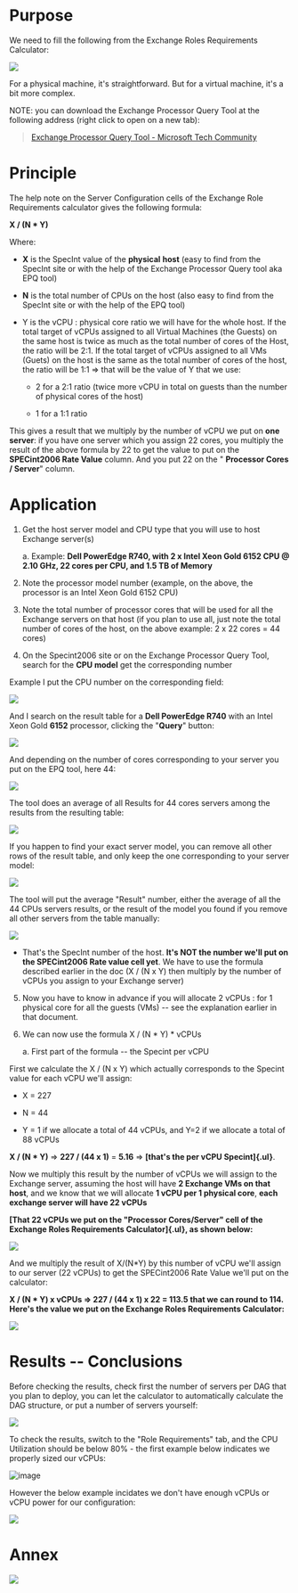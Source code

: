# Purpose

We need to fill the following from the Exchange Roles Requirements
Calculator:

![](media/image1.png)

For a physical machine, it's straightforward. But for a virtual machine,
it's a bit more complex.

NOTE: you can download the Exchange Processor Query Tool at the
following address (right click to open on a new tab):
> [Exchange Processor Query Tool - Microsoft Tech
Community](https://techcommunity.microsoft.com/t5/exchange-team-blog/exchange-processor-query-tool/ba-p/589402)

# Principle

The help note on the Server Configuration cells of the Exchange Role Requirements calculator gives the following
formula:

**X / (N \* Y)**

Where:

-   **X** is the SpecInt value of the **physical** **host** (easy to
    find from the SpecInt site or with the help of the Exchange
    Processor Query tool aka EPQ tool)

-   **N** is the total number of CPUs on the host (also easy to find
    from the SpecInt site or with the help of the EPQ tool)

-   Y is the vCPU : physical core ratio we will have for the whole host.
    If the total target of vCPUs assigned to all Virtual Machines (the
    Guests) on the same host is twice as much as the total number of
    cores of the Host, the ratio will be 2:1. If the total target of
    vCPUs assigned to all VMs (Guets) on the host is the same as the
    total number of cores of the host, the ratio will be 1:1 =\> that
    will be the value of Y that we use:

    -   2 for a 2:1 ratio (twice more vCPU in total on guests than the
        number of physical cores of the host)

    -   1 for a 1:1 ratio

This gives a result that we multiply by the number of vCPU we put on
**one server**: if you have one server which you assign 22 cores, you
multiply the result of the above formula by 22 to get the value to put
on the **SPECint2006 Rate Value** column. And you put 22 on the "
**Processor Cores / Server**" column.

# Application

1.  Get the host server model and CPU type that you will use to host
    Exchange server(s)

    a.  Example: **Dell PowerEdge R740, with 2 x Intel Xeon Gold 6152
        CPU @ 2.10 GHz, 22 cores per CPU, and 1.5 TB of Memory**

2.  Note the processor model number (example, on the above, the
    processor is an Intel Xeon Gold 6152 CPU)

3.  Note the total number of processor cores that will be used for all
    the Exchange servers on that host (if you plan to use all, just note
    the total number of cores of the host, on the above example: 2 x 22
    cores = 44 cores)

4.  On the Specint2006 site or on the Exchange Processor Query Tool,
    search for the **CPU model** get the corresponding number

Example I put the CPU number on the corresponding field:

![](media/image2.png)

And I search on the result table for a **Dell PowerEdge R740** with an
Intel Xeon Gold **6152** processor, clicking the "**Query**" button:

![](media/image3.png)

And depending on the number of cores corresponding to your server you
put on the EPQ tool, here 44:

![](media/image4.png)

The tool does an average of all Results for 44 cores servers among the
results from the resulting table:

![](media/image5.png)

If you happen to find your exact server model, you can remove all other
rows of the result table, and only keep the one corresponding to your
server model:

![](media/image6.png)

The tool will put the average "Result" number, either the average of all
the 44 CPUs servers results, or the result of the model you found if you
remove all other servers from the table manually:

![](media/image7.png)

-   That's the SpecInt number of the host. **It's NOT the number we'll
    put on the SPECint2006 Rate value cell yet**. We have to use the
    formula described earlier in the doc (X / (N x Y) then multiply by
    the number of vCPUs you assign to your Exchange server)

5.  Now you have to know in advance if you will allocate 2 vCPUs : for 1
    physical core for all the guests (VMs) -- see the explanation
    earlier in that document.

6.  We can now use the formula X / (N \* Y) \* vCPUs

    a.  First part of the formula -- the Specint per vCPU

First we calculate the X / (N x Y) which actually corresponds to the
Specint value for each vCPU we'll assign:

-   X = 227

-   N = 44

-   Y = 1 if we allocate a total of 44 vCPUs, and Y=2 if we allocate a
    total of 88 vCPUs

**X / (N \* Y)** =\> **227 / (44 x 1)** = **5.16** =\> **[that's the per
vCPU Specint]{.ul}**.

Now we multiply this result by the number of vCPUs we will assign to the
Exchange server, assuming the host will have **2 Exchange VMs on that
host**, and we know that we will allocate **1 vCPU per 1 physical
core**, **each exchange server will have 22 vCPUs**

**[That 22 vCPUs we put on the "Processor Cores/Server" cell of the
Exchange Roles Requirements Calculator]{.ul}, as shown below:**

![](media/image8.png)

And we multiply the result of X/(N\*Y) by this number of vCPU we'll
assign to our server (22 vCPUs) to get the SPECint2006 Rate Value we'll
put on the calculator:

**X / (N \* Y) x vCPUs =\> 227 / (44 x 1) x 22 = 113.5 that we can round
to 114. Here's the value we put on the Exchange Roles Requirements
Calculator:**

![](media/image9.png)

# Results -- Conclusions

Before checking the results, check first the number of servers per DAG
that you plan to deploy, you can let the calculator to automatically
calculate the DAG structure, or put a number of servers yourself:

![](media/image10.png)

To check the results, switch to the "Role Requirements" tab, and the CPU
Utilization should be below 80% - the first example below indicates we properly sized our vCPUs:

![image](https://user-images.githubusercontent.com/33433229/117171676-15117800-ad99-11eb-88b2-27cd745115ae.png)

However the below example incidates we don't have enough vCPUs or vCPU power for our configuration:

![](media/image11.png)

# Annex

![](media/image12.png)
